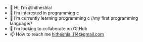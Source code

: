 - 👋 Hi, I’m @hitheshlal
- 👀 I’m interested in programming c
- 🌱 I’m currently learning programming c //my first programming language//
- 💞️ I’m looking to collaborate on GitHub
- 📫 How to reach me hitheshlal.114@gmail.com

<!---
hitheshlal/hitheshlal is a ✨ special ✨ repository because its `README.md` (this file) appears on your GitHub profile.
You can click the Preview link to take a look at your changes.
--->
